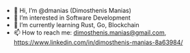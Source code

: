 - 👋 Hi, I’m @dmanias (Dimosthenis Manias)
- 👀 I’m interested in Software Development
- 🌱 I’m currently learning Rust, Go, Blockchain
- 📫 How to reach me: dimosthenis.manias@gmail.com, https://www.linkedin.com/in/dimosthenis-manias-8a63984/

<!-- - 💞️ I’m looking to collaborate on ... -->
<!---
dmanias/dmanias is a ✨ special ✨ repository because its `README.md` (this file) appears on your GitHub profile.
You can click the Preview link to take a look at your changes.
--->
